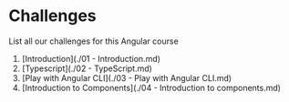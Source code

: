# Challenges

List all our challenges for this Angular course

1. [Introduction](./01 - Introduction.md)
2. [Typescript](./02 - TypeScript.md)
3. [Play with Angular CLI](./03 - Play with Angular CLI.md)
4. [Introduction to Components](./04 - Introduction to components.md)
